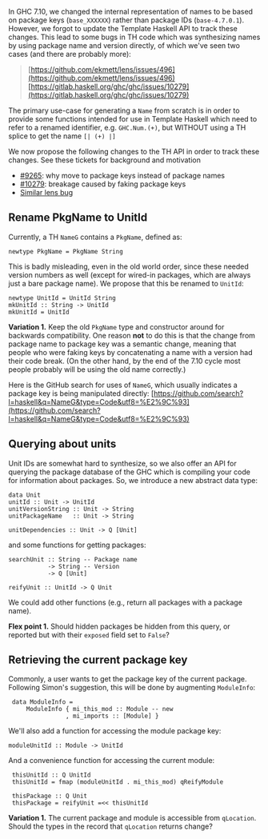 
In GHC 7.10, we changed the internal representation of names to be based on package keys (`base_XXXXXX`) rather than package IDs (`base-4.7.0.1`).  However, we forgot to update the Template Haskell API to track these changes.  This lead to some bugs in TH code which was synthesizing names by using package name and version directly, of which we've seen two cases (and there are probably more):

> [https://github.com/ekmett/lens/issues/496](https://github.com/ekmett/lens/issues/496)[https://gitlab.haskell.org/ghc/ghc/issues/10279](https://gitlab.haskell.org/ghc/ghc/issues/10279)


The primary use-case for generating a `Name` from scratch is in order to provide some functions intended for use in Template Haskell which need to refer to a renamed identifier, e.g. `GHC.Num.(+)`, but WITHOUT using a TH splice to get the name `[| (+) |]`


We now propose the following changes to the TH API in order to track these changes.  See these tickets for background and motivation

- [\#9265](https://gitlab.haskell.org//ghc/ghc/issues/9265): why move to package keys instead of package names
- [\#10279](https://gitlab.haskell.org//ghc/ghc/issues/10279): breakage caused by faking package keys
- [Similar lens bug](https://github.com/ekmett/lens/issues/496)

## Rename PkgName to UnitId


Currently, a TH `NameG` contains a `PkgName`, defined as:

```wiki
newtype PkgName = PkgName String
```


This is badly misleading, even in the old world order, since these needed version numbers as well (except for wired-in packages, which are always just a bare package name). We propose that this be renamed to `UnitId`:

```wiki
newtype UnitId = UnitId String
mkUnitId :: String -> UnitId
mkUnitId = UnitId
```

**Variation 1.** Keep the old `PkgName` type and constructor around for backwards compatibility.  One reason **not** to do this is that the change from package name to package key was a semantic change, meaning that people who were faking keys by concatenating a name with a version had their code break. (On the other hand, by the end of the 7.10 cycle most people probably will be using the old name correctly.)


Here is the GitHub search for uses of `NameG`, which usually indicates a package key is being manipulated directly: [https://github.com/search?l=haskell&q=NameG&type=Code&utf8=%E2%9C%93](https://github.com/search?l=haskell&q=NameG&type=Code&utf8=%E2%9C%93)

## Querying about units


Unit IDs are somewhat hard to synthesize, so we also offer an API for querying the package database of the GHC which is compiling your code for information about packages.  So, we introduce a new abstract data type:

```wiki
data Unit
unitId :: Unit -> UnitId
unitVersionString :: Unit -> String
unitPackageName   :: Unit -> String

unitDependencies :: Unit -> Q [Unit]
```


and some functions for getting packages:

```wiki
searchUnit :: String -- Package name
           -> String -- Version
           -> Q [Unit]

reifyUnit :: UnitId -> Q Unit
```


We could add other functions (e.g., return all packages with a package name).

**Flex point 1.** Should hidden packages be hidden from this query, or reported but with their `exposed` field set to `False`?

## Retrieving the current package key


Commonly, a user wants to get the package key of the current package.  Following Simon's suggestion, this will be done by augmenting `ModuleInfo`:

```wiki
 data ModuleInfo =
     ModuleInfo { mi_this_mod :: Module -- new
                , mi_imports :: [Module] }
```


We'll also add a function for accessing the module package key:

```wiki
moduleUnitId :: Module -> UnitId
```


And a convenience function for accessing the current module:

```wiki
 thisUnitId :: Q UnitId
 thisUnitId = fmap (moduleUnitId . mi_this_mod) qReifyModule

 thisPackage :: Q Unit
 thisPackage = reifyUnit =<< thisUnitId
```

**Variation 1.** The current package and module is accessible from `qLocation`. Should the types in the record that `qLocation` returns change?
